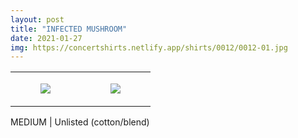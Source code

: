 ```yaml
---
layout: post
title: "INFECTED MUSHROOM"
date: 2021-01-27
img: https://concertshirts.netlify.app/shirts/0012/0012-01.jpg
---
```




<table style="width:100%;"><tr><td style="vertical-align:top;">
      <figure class="tmblr-full" data-orig-height="2048" data-orig-width="1365" data-orig-src="https://concertshirts.netlify.app/shirts/0012/0012-01.jpg"><img src="https://64.media.tumblr.com/b5e5a8fdd4b7723a3fb2c5fc3fc20acf/23fdc2a0071613ad-78/s540x810/12d6c05f1065135b40c858d5c44ae2491a1d78ef.jpg" data-orig-height="2048" data-orig-width="1365" data-orig-src="https://concertshirts.netlify.app/shirts/0012/0012-01.jpg"/></figure></td>
    <td style="vertical-align:top;">
      <figure class="tmblr-full" data-orig-height="2048" data-orig-width="1365" data-orig-src="https://concertshirts.netlify.app/shirts/0012/0012-02.jpg"><img src="https://64.media.tumblr.com/222e3ba89db7655bf7e1267b25265eb1/23fdc2a0071613ad-60/s540x810/ddddc31959aad12faafe9b9a5e6a83f48b43fbc5.jpg" data-orig-height="2048" data-orig-width="1365" data-orig-src="https://concertshirts.netlify.app/shirts/0012/0012-02.jpg"/></figure></td>
  </tr></table><p>
  MEDIUM | Unlisted (cotton/blend)
</p>
